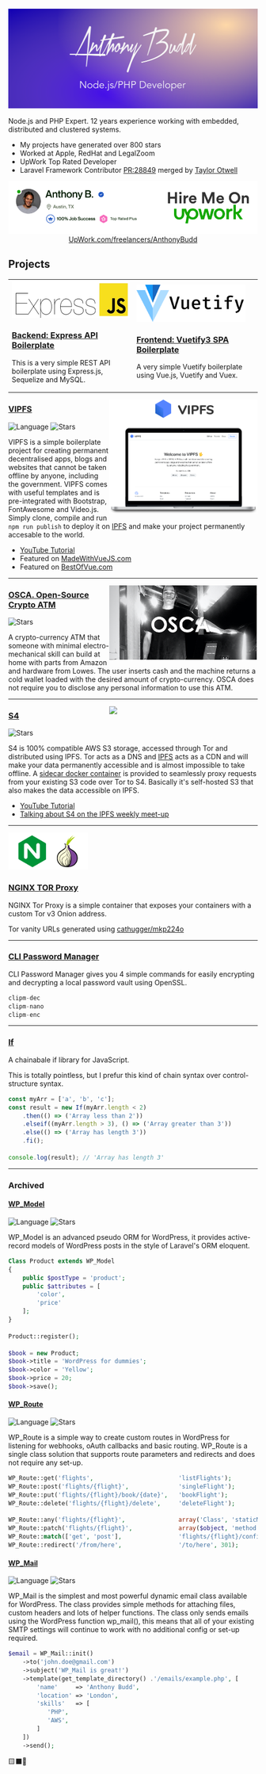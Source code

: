 <p align="center">
  <img width="auto" src="https://raw.githubusercontent.com/anthonybudd/anthonybudd/master/img/header.svg" alt="Header">
</p>

Node.js and PHP Expert. 12 years experience working with embedded, distributed and clustered systems.


- My projects have generated over 800 stars
- Worked at Apple, RedHat and LegalZoom
- UpWork Top Rated Developer
- Laravel Framework Contributor [PR:28849](https://github.com/laravel/framework/pull/28849) merged by [Taylor Otwell](https://github.com/taylorotwell)

<!--
## Blog
- [**18 Dec 23** - You're Stupid If You Think The Fed Can Set Interest Rates](blog/youre-stupid-if-you-believe-the-fed-can-set-interest-rates.md)
- [**8 Nov 23** - Getting a Raspberry Pi to re-flash its own SD card](blog/getting-a-raspberry-pi-to-re-flash-its-own-sd-card.md)
- [**24 Oct 23** - A Critical Analysis Of The Economic and Ethical Consequences Of Government Regulated Healthcare Systems](blog/a-critical-analysis-of-the-economic-and-ethical-consequences-of-government-regulated-healthcare-systems.md)
- [**15 Aug 22** - The Protection of Children in an Anarchist Society](blog/protection-of-children-in-an-anarchist-society.md)
- [**24th Oct 21** - @LouisRossmann, You Do Not Have a Right to Repair](blog/louisrossmann-you-do-not-have-a-right-to-repair.md)
-->


<!-- <p align="center">
  <img width="auto" src="https://raw.githubusercontent.com/anthonybudd/anthonybudd/master/img/talks.png?v=20-12-21" alt="Talks">
</p> -->

<p align="center">
  <a href="https://www.upwork.com/freelancers/anthonybudd">
  <img width="auto" src="https://raw.githubusercontent.com/anthonybudd/anthonybudd/master/img/banner.png?v=20-12-21" alt="HireMe">
  </a>
  </br>
  <a href="https://www.upwork.com/freelancers/anthonybudd">
  UpWork.com/freelancers/AnthonyBudd
  </a>
</p>

  


## Projects
<table width="100%">
  <tr style="border: none">
    <td width="50%" style="border: none">
<a href="https://github.com/anthonybudd/express-api-boilerplate"><img height="75" src="https://raw.githubusercontent.com/anthonybudd/anthonybudd/master/img/express-api-boilerplate.png?v=1"/></a>


### [Backend: Express API Boilerplate](https://github.com/anthonybudd/express-api-boilerplate)
This is a very simple REST API boilerplate using Express.js, Sequelize and MySQL.
    </td>
    <td width="50%" style="border: none">
<a href="https://github.com/anthonybudd/Vuetify-SPA-boilerplate"><img height="75" src="https://raw.githubusercontent.com/anthonybudd/anthonybudd/master/img/vuetify.png"/></a>

### [Frontend: Vuetify3 SPA Boilerplate](https://github.com/anthonybudd/Vuetify-SPA-boilerplate)
A very simple Vuetify boilerplate using Vue.js, Vuetify and Vuex.
    </td>
  </tr>
</table>


<p>
  <a href="https://github.com/anthonybudd/vipfs"><img width="300" align='right' src="https://raw.githubusercontent.com/anthonybudd/anthonybudd/master/img/vipfs.png"></a>
</p>

### [VIPFS](https://github.com/anthonybudd/vipfs)
![Language](https://img.shields.io/badge/Language-Node.js-success?style=flat)
![Stars](https://img.shields.io/github/stars/anthonybudd/VIPFS?style=social)


VIPFS is a simple boilerplate project for creating permanent decentralised apps, blogs and websites that cannot be taken offline by anyone, including the government. VIPFS comes with useful templates and is pre-integrated with Bootstrap, FontAwesome and Video.js. Simply clone, compile and run  `npm run publish`  to deploy it on [IPFS](https://github.com/ipfs) and make your project permanently accesable to the world.

- [YouTube Tutorial](https://www.youtube.com/watch?v=Fq7h-cSN9i8)
- Featured on [MadeWithVueJS.com](https://madewithvuejs.com/vipfs)
- Featured on [BestOfVue.com](https://bestofvue.com/repo/Ideea-inc-vipfs)

---

<p>
  <a href="https://github.com/anthonybudd/Open-Source-Crypto-ATM"><img width="300" align='right' src="https://raw.githubusercontent.com/anthonybudd/anthonybudd/master/img/osca.jpg"></a>
</p>


### [OSCA. Open-Source Crypto ATM](https://github.com/anthonybudd/Open-Source-Crypto-ATM)
![Stars](https://img.shields.io/github/stars/anthonybudd/Open-Source-Crypto-ATM?style=social)


A crypto-currency ATM that someone with minimal electro-mechanical skill can build at home with parts from Amazon and hardware from Lowes. The user inserts cash and the machine returns a cold wallet loaded with the desired amount of crypto-currency. OSCA does not require you to disclose any personal information to use this ATM.

---
<!-- 
<p>
  <a href="https://github.com/anthonybudd/larachan"><img width="300" align="right" src="https://raw.githubusercontent.com/anthonybudd/anthonybudd/master/img/larachan.png"></a>
</p>

### [LaraChan](https://github.com/anthonybudd/larachan)
![Language](https://img.shields.io/badge/Language-PHP-success?style=flat) ![Stars](https://img.shields.io/github/stars/anthonybudd/larachan?style=social)


LaraChan is a simple 4chan-style imageboard built on Laravel 8. The project can be installed in 5 easy commands and is designed to be deployed on a Raspberry Pi. Many useful Artisan commands are provided so you can administrate your imageboard using the CLI.

- 🧅 **Tor**  - DarkWeb ready. Built-in Tor proxy.
- 🤖 **CAPTCHA**  - Self-hosted captchas.
- 🚫 **No .JS**  - No front-end Java-Script.

&nbsp;&nbsp;&nbsp;&nbsp;

---  -->

<!-- <p>
  <a href="https://github.com/anthonybudd/camera-spike"><img width="300" align='right' src="https://raw.githubusercontent.com/anthonybudd/anthonybudd/main/img/camera-spike.png"></a>
</p>

### [Camera Spike](https://github.com/anthonybudd/Camera-Spike)
![Language](https://img.shields.io/badge/Language-Node.js-success?style=flat)
![Stars](https://img.shields.io/github/stars/anthonybudd/Camera-Spike?style=social)


Camera Spike is a basic self-hosted security camera project for the Raspberry Pi. A web UI is provided using Tor, this allows you to remotely monitor the feed without needing to register the device with a 3rd-party or without disclosing your IP address or the IP address of the Camera Spike. CLI tools are provided so you can easily create a custom onion v3 address.

&nbsp;&nbsp;&nbsp;&nbsp;

--- -->

<p>
  <a href="https://github.com/anthonybudd/s4"><img width="300" align="right" src="https://raw.githubusercontent.com/anthonybudd/anthonybudd/master/img/s4.png"></a>
</p>

### [S4](https://github.com/anthonybudd/s4)
![Stars](https://img.shields.io/github/stars/anthonybudd/s4?style=social)


S4 is 100% compatible AWS S3 storage, accessed through Tor and distributed using IPFS. Tor acts as a DNS and [IPFS](https://github.com/ipfs/ipfs) acts as a CDN and will make your data permanently accessible and is almost impossible to take offline. A [sidecar docker container](https://github.com/anthonybudd/s4-client) is provided to seamlessly proxy requests from your existing S3 code over Tor to S4. Basically it's self-hosted S3 that also makes the data accessible on IPFS.


- [YouTube Tutorial](https://youtu.be/RMNjpAmCvcQ)
- [Talking about S4 on the IPFS weekly meet-up](https://www.youtube.com/watch?v=8F62oXVrYJU)

---

<a href="https://github.com/anthonybudd/nginx-tor-proxy"><img height="75" src="https://github.com/anthonybudd/nginx-tor-proxy/raw/master/docs/img/header.png"></a>

### [NGINX TOR Proxy](https://github.com/anthonybudd/nginx-tor-proxy)


NGINX Tor Proxy is a simple container that exposes your containers with a custom Tor v3 Onion address.

Tor vanity URLs generated using [cathugger/mkp224o](https://github.com/cathugger/mkp224o)

---

### [CLI Password Manager](https://github.com/anthonybudd/CLI-Password-Manager)

CLI Password Manager gives you 4 simple commands for easily encrypting and decrypting a local password vault using OpenSSL.

```js
clipm-dec
clipm-nano
clipm-enc
```

---

### [If](https://github.com/anthonybudd/If)

A chainabale if library for JavaScript.

This is totally pointless, but I prefur this kind of chain syntax over control-structure syntax.

```js
const myArr = ['a', 'b', 'c'];
const result = new If(myArr.length < 2)
    .then(() => ('Array less than 2'))
    .elseif((myArr.length > 3), () => ('Array greater than 3'))
    .else(() => ('Array has length 3'))
    .fi();

console.log(result); // 'Array has length 3'
```



---


### Archived

#### [WP_Model](https://github.com/anthonybudd/wp_model)
![Language](https://img.shields.io/badge/Language-PHP-success?style=flat) ![Stars](https://img.shields.io/github/stars/anthonybudd/wp_model?style=social)


WP_Model is an advanced pseudo ORM for WordPress, it provides active-record models of WordPress posts in the style of Laravel's ORM eloquent.

```PHP
Class Product extends WP_Model
{
    public $postType = 'product';
    public $attributes = [
        'color',
        'price'
    ];
}

Product::register();

$book = new Product;
$book->title = 'WordPress for dummies';
$book->color = 'Yellow';
$book->price = 20;
$book->save();
```


#### [WP_Route](https://github.com/anthonybudd/wp_route)
![Language](https://img.shields.io/badge/Language-PHP-success?style=flat) ![Stars](https://img.shields.io/github/stars/anthonybudd/wp_route?style=social)


WP_Route is a simple way to create custom routes in WordPress for listening for webhooks, oAuth callbacks and basic routing. WP_Route is a single class solution that supports route parameters and redirects and does not require any set-up.
```PHP
WP_Route::get('flights',                        'listFlights');
WP_Route::post('flights/{flight}',              'singleFlight');
WP_Route::put('flights/{flight}/book/{date}',   'bookFlight');
WP_Route::delete('flights/{flight}/delete',     'deleteFlight');

WP_Route::any('flights/{flight}',               array('Class', 'staticMethod'));
WP_Route::patch('flights/{flight}',             array($object, 'method'));
WP_Route::match(['get', 'post'],                'flights/{flight}/confirm', 'confirmFlight');
WP_Route::redirect('/from/here',                '/to/here', 301);
```



#### [WP_Mail](https://github.com/anthonybudd/wp_mail)
![Language](https://img.shields.io/badge/Language-PHP-success?style=flat) ![Stars](https://img.shields.io/github/stars/anthonybudd/wp_mail?style=social)


WP_Mail is the simplest and most powerful dynamic email class available for WordPress. The class provides simple methods for attaching files, custom headers and lots of helper functions. The class only sends emails using the WordPress function wp_mail(), this means that all of your existing SMTP settings will continue to work with no additional config or set-up required.
```PHP
$email = WP_Mail::init()
    ->to('john.doe@gmail.com')
    ->subject('WP_Mail is great!')
    ->template(get_template_directory() .'/emails/example.php', [
        'name'     => 'Anthony Budd',
        'location' => 'London',
        'skills'   => [
           'PHP',
           'AWS',
        ] 
    ])
    ->send();
```



🟨⬛️🐍
